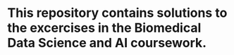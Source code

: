 # This repository contains solutions to the excercises in the Biomedical Data Science and AI coursework.
